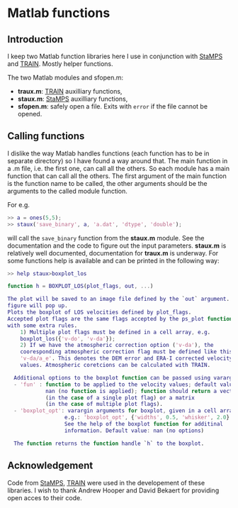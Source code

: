 # Matlab functions

## Introduction

I keep two Matlab function libraries here I use in conjunction with 
[StaMPS](https://homepages.see.leeds.ac.uk/~earahoo/stamps/) and 
[TRAIN](https://github.com/dbekaert/TRAIN). Mostly helper functions.

The two Matlab modules and sfopen.m: 
- **traux.m**: [TRAIN](https://github.com/dbekaert/TRAIN) auxilliary functions,
- **staux.m**: [StaMPS](https://homepages.see.leeds.ac.uk/~earahoo/stamps/)
  auxilliary functions,
- **sfopen.m**: safely open a file. Exits with `error` if the file cannot be
  opened.

## Calling functions

I dislike the way Matlab handles functions (each function has to be in separate
directory) so I have found a way around that. The main function in a .m file,
i.e. the first one, can call all the others. So each module has a main function
that can call all the others. The first argument of the main function is the
function name to be called, the other arguments should be the arguments to
the called module function.

For e.g.
```Matlab
>> a = ones(5,5);
>> staux('save_binary', a, 'a.dat', 'dtype', 'double');
```
will call the `save_binary` function from the **staux.m** module. See the documentation
and the code to figure out the input parameters. **staux.m** is relatively
well documented, documentation for **traux.m** is underway. For some
functions help is available and can be printed in the following way:
```Matlab
>> help staux>boxplot_los

function h = BOXPLOT_LOS(plot_flags, out, ...)

The plot will be saved to an image file defined by the `out` argument. No 
figure will pop up.
Plots the boxplot of LOS velocities defined by plot_flags.
Accepted plot flags are the same flags accepted by the ps_plot function,
with some extra rules.
    1) Multiple plot flags must be defined in a cell array, e.g.
    boxplot_los({'v-do', 'v-da'});
    2) If we have the atmospheric correction option ('v-da'), the
    cooresponding atmospheric correction flag must be defined like this:
    'v-da/a_e'. This denotes the DEM error and ERA-I corrected velocity
    values. Atmospheric coretcions can be calculated with TRAIN.

  Additional options to the boxplot function can be passed using varargin.
  - 'fun' : function to be applied to the velocity values; default value:
            nan (no function is applied); function should return a vector
            (in the case of a single plot flag) or a matrix
            (in the case of multiple plot flags).
  - 'boxplot_opt': varargin arguments for boxplot, given in a cell array;
                  e.g.: 'boxplot_opt', {'widths', 0.5, 'whisker', 2.0}
                  See the help of the boxplot function for additinal 
                  information. Default value: nan (no options)

  The function returns the function handle `h` to the boxplot.
```

## Acknowledgement

Code from [StaMPS](https://homepages.see.leeds.ac.uk/~earahoo/stamps/), [TRAIN](https://github.com/dbekaert/TRAIN) were used in the developement of
these libraries. I wish to thank Andrew Hooper and David Bekaert for
providing open acces to their code.

